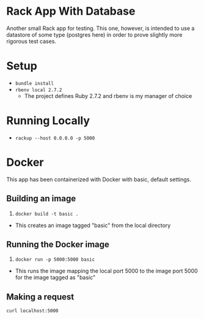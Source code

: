 # Rack App With Database
Another small Rack app for testing. This one, however, is intended to use a
datastore of some type (postgres here) in order to prove slightly more rigorous
test cases.

# Setup
* `bundle install`
* `rbenv local 2.7.2`
  * The project defines Ruby 2.7.2 and rbenv is my manager of choice

# Running Locally
* `rackup --host 0.0.0.0 -p 5000`

# Docker
This app has been containerized with Docker with basic, default settings.

## Building an image
1. `docker build -t basic .`
  * This creates an image tagged "basic" from the local directory

## Running the Docker image
1. `docker run -p 5000:5000 basic`
  * This runs the image mapping the local port 5000 to the image port 5000 for
    the image tagged as "basic"

## Making a request
`curl localhost:5000`
